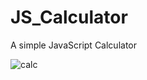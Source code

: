 # JS_Calculator

A simple JavaScript Calculator

![calc](https://user-images.githubusercontent.com/53485411/90016680-0b982b00-dcb3-11ea-8ab2-e188330dabb2.JPG)
